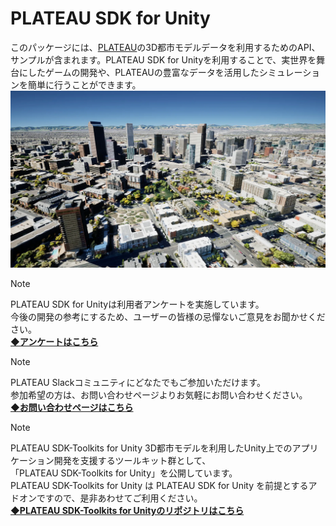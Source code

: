 # PLATEAU SDK for Unity

このパッケージには、[PLATEAU](https://www.mlit.go.jp/plateau/)の3D都市モデルデータを利用するためのAPI、サンプルが含まれます。PLATEAU SDK for Unityを利用することで、実世界を舞台にしたゲームの開発や、PLATEAUの豊富なデータを活用したシミュレーションを簡単に行うことができます。
![](resources/index/citymodel.png)  

> [!NOTE]
> PLATEAU SDK for Unityは利用者アンケートを実施しています。  
> 今後の開発の参考にするため、ユーザーの皆様の忌憚ないご意見をお聞かせください。  
> **[◆アンケートはこちら](https://docs.google.com/forms/d/e/1FAIpQLSeICxDJd6eQ311_rDbCudc2c8UUZ8A0oE6LXppKoHgT2mwYQQ/viewform)**

> [!NOTE]
> PLATEAU Slackコミュニティにどなたでもご参加いただけます。  
> 参加希望の方は、お問い合わせページよりお気軽にお問い合わせください。  
> **[◆お問い合わせページはこちら](https://www.mlit.go.jp/plateau/contact/)**  

 
> [!NOTE]
> PLATEAU SDK-Toolkits for Unity
>3D都市モデルを利用したUnity上でのアプリケーション開発を支援するツールキット群として、  
> 「PLATEAU SDK-Toolkits for Unity」を公開しています。  
>PLATEAU SDK-Toolkits for Unity は PLATEAU SDK for Unity を前提とするアドオンですので、是非あわせてご利用ください。  
 **[◆PLATEAU SDK-Toolkits for Unityのリポジトリはこちら](https://github.com/Project-PLATEAU/PLATEAU-SDK-Toolkits-for-Unity)**
